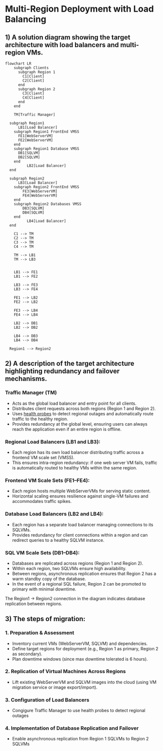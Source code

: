 # Multi-Region Deployment with Load Balancing


## 1) A solution diagram showing the target architecture with load balancers and multi-region VMs.

```mermaid
flowchart LR
    subgraph Clients
      subgraph Region 1
        C1[Client]
        C2[Client]
      end
      subgraph Region 2
        C3[Client]
        C4[Client]
      end
    end

    TM[Traffic Manager]

  subgraph Region1
      LB1[Load Balancer]
    subgraph Region1 FrontEnd VMSS
      FE1[WebServerVM]
      FE2[WebServerVM]
    end
    subgraph Region1 Database VMSS
      DB1[SQLVM]
      DB2[SQLVM]
    end
          LB2[Load Balancer]
  end       

  subgraph Region2
      LB3[Load Balancer]
    subgraph Region2 FrontEnd VMSS
        FE3[WebServerVM]
        FE4[WebServerVM]
    end
    subgraph Region2 Databases VMSS
        DB3[SQLVM]
        DB4[SQLVM]
    end
          LB4[Load Balancer]
  end   

    C1 --> TM
    C2 --> TM
    C3 --> TM
    C4 --> TM

    TM --> LB1
    TM --> LB3
   

    LB1 --> FE1
    LB1 --> FE2

    LB3 --> FE3
    LB3 --> FE4

    FE1 --> LB2
    FE2 --> LB2

    FE3 --> LB4
    FE4 --> LB4

    LB2 --> DB1
    LB2 --> DB2

    LB4 --> DB3
    LB4 --> DB4

  Region1 --> Region2

```



## 2) A description of the target architecture highlighting redundancy and failover mechanisms.

### Traffic Manager (TM)
 - Acts as the global load balancer and entry point for all clients.
 - Distributes client requests across both regions (Region 1 and Region 2).
 - Uses [health probes](https://learn.microsoft.com/en-us/azure/traffic-manager/traffic-manager-monitoring) to detect regional outages and automatically route traffic to the healthy region.
 - Provides redundancy at the global level, ensuring users can always reach the application even if an entire region is offline.

### Regional Load Balancers (LB1 and LB3):
 - Each region has its own load balancer distributing traffic across a frontend VM scale set (VMSS).
 - This ensures intra-region redundancy: if one web server VM fails, traffic is automatically routed to healthy VMs within the same region.
 
### Frontend VM Scale Sets (FE1–FE4):
 - Each region hosts multiple WebServerVMs for serving static content.
 - Horizontal scaling ensures resilience against single-VM failures and accommodates traffic spikes.

### Database Load Balancers (LB2 and LB4):
 - Each region has a separate load balancer managing connections to its SQLVMs.
 - Provides redundancy for client connections within a region and can redirect queries to a healthy SQLVM instance.

### SQL VM Scale Sets (DB1–DB4):
 - Databases are replicated across regions (Region 1 and Region 2).
 - Within each region, two SQLVMs ensure high availability.
 - Between regions, asynchronous replication ensures that Region 2 has a warm standby copy of the database.
 - In the event of a regional SQL failure, Region 2 can be promoted to primary with minimal downtime.

The Region1 → Region2 connection in the diagram indicates database replication between regions.

## 3) The steps of migration:
### 1. Preparation & Assessment
  - Inventory current VMs (WebServerVM, SQLVM) and dependencies.
  - Define target regions for deployment (e.g., Region 1 as primary, Region 2 as secondary).
  - Plan downtime windows (since max downtime tolerated is 6 hours).

### 2. Replication of Virtual Machines Across Regions
  - Lift existing WebServerVM and SQLVM images into the cloud (using VM migration service or image export/import).

### 3. Configuration of Load Balancers
  - Congigure Traffic Manager to use health probes to detect regional outages
  
### 4. Implementation of Database Replication and Failover
  - Enable asynchronous replication from Region 1 SQLVMs to Region 2 SQLVMs